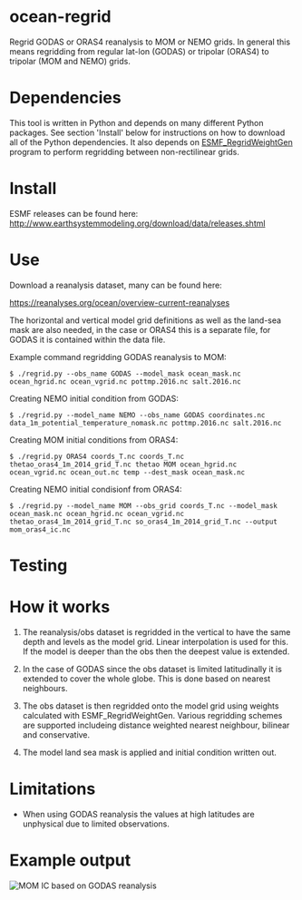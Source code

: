 # ocean-regrid

Regrid GODAS or ORAS4 reanalysis to MOM or NEMO grids. In general this means regridding from regular lat-lon (GODAS) or tripolar (ORAS4) to tripolar (MOM and NEMO) grids.

# Dependencies

This tool is written in Python and depends on many different Python packages. See section 'Install' below for instructions on how to download all of the Python dependencies. It also depends on
 [ESMF_RegridWeightGen](https://www.earthsystemcog.org/projects/regridweightgen/) program to perform regridding between non-rectilinear grids.

# Install

ESMF releases can be found here: http://www.earthsystemmodeling.org/download/data/releases.shtml

# Use

Download a reanalysis dataset, many can be found here:

https://reanalyses.org/ocean/overview-current-reanalyses

The horizontal and vertical model grid definitions as well as the land-sea mask are also needed, in the case or ORAS4 this is a separate file, for GODAS it is contained within the data file.

Example command regridding GODAS reanalysis to MOM:
```
$ ./regrid.py --obs_name GODAS --model_mask ocean_mask.nc ocean_hgrid.nc ocean_vgrid.nc pottmp.2016.nc salt.2016.nc
```

Creating NEMO initial condition from GODAS:
```
$ ./regrid.py --model_name NEMO --obs_name GODAS coordinates.nc data_1m_potential_temperature_nomask.nc pottmp.2016.nc salt.2016.nc
```

Creating MOM initial conditions from ORAS4:
```
$ ./regrid.py ORAS4 coords_T.nc coords_T.nc thetao_oras4_1m_2014_grid_T.nc thetao MOM ocean_hgrid.nc ocean_vgrid.nc ocean_out.nc temp --dest_mask ocean_mask.nc
```

Creating NEMO initial condisionf from ORAS4:
```
$ ./regrid.py --model_name MOM --obs_grid coords_T.nc --model_mask ocean_mask.nc ocean_hgrid.nc ocean_vgrid.nc thetao_oras4_1m_2014_grid_T.nc so_oras4_1m_2014_grid_T.nc --output mom_oras4_ic.nc
```

# Testing

# How it works

1. The reanalysis/obs dataset is regridded in the vertical to have the same depth and levels as the model grid. Linear interpolation is used for this. If the model is deeper than the obs then the deepest value is extended.

2. In the case of GODAS since the obs dataset is limited latitudinally it is extended to cover the whole globe. This is done based on nearest neighbours.

3. The obs dataset is then regridded onto the model grid using weights calculated with ESMF_RegridWeightGen. Various regridding schemes are supported includeing distance weighted nearest neighbour, bilinear and conservative.

4. The model land sea mask is applied and initial condition written out.

# Limitations

* When using GODAS reanalysis the values at high latitudes are unphysical due to limited observations.

# Example output

![MOM IC based on GODAS reanalysis](https://raw.github.com/nicjhan/ocean-ic/master/examples/MOM_IC_GODAS.png)

